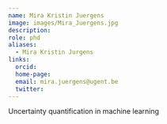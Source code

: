 ```yaml
---
name: Mira Kristin Juergens
image: images/Mira_Juergens.jpg
description:
role: phd
aliases:
  - Mira Kristin Jurgens
links:
  orcid: 
  home-page: 
  email: mira.juergens@ugent.be
  twitter: 
---
```



Uncertainty quantification in machine learning